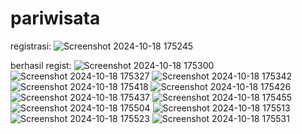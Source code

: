 # pariwisata
registrasi:
![Screenshot 2024-10-18 175245](https://github.com/user-attachments/assets/3e354635-7131-46d4-9c3f-82fc5b1aca8f)

berhasil regist:
![Screenshot 2024-10-18 175300](https://github.com/user-attachments/assets/89edfeb9-1bad-436c-8324-360f147faeb7)
![Screenshot 2024-10-18 175327](https://github.com/user-attachments/assets/b9773100-8efc-4db6-a2d7-0e5814c136cf)
![Screenshot 2024-10-18 175342](https://github.com/user-attachments/assets/a43a1053-7146-471a-a103-c88c1c5ece64)
![Screenshot 2024-10-18 175418](https://github.com/user-attachments/assets/c82b81b7-f45c-4427-91b4-3ddf7e1456f9)
![Screenshot 2024-10-18 175426](https://github.com/user-attachments/assets/58ebbff5-41de-4a17-9e1f-e5513251aa15)
![Screenshot 2024-10-18 175437](https://github.com/user-attachments/assets/3c2c2730-7c78-419c-a95a-2847d0d95e37)
![Screenshot 2024-10-18 175455](https://github.com/user-attachments/assets/9ff14ef4-6220-4fc9-b23a-82ec28d5cc50)
![Screenshot 2024-10-18 175504](https://github.com/user-attachments/assets/b3f544fb-8683-4bf1-9b71-73c946505a06)
![Screenshot 2024-10-18 175513](https://github.com/user-attachments/assets/36dea552-ed94-485d-8b4e-1e4fe607ee4c)
![Screenshot 2024-10-18 175523](https://github.com/user-attachments/assets/def06043-5736-44b3-ab4f-098e699e006c)
![Screenshot 2024-10-18 175531](https://github.com/user-attachments/assets/2bc4811c-7efb-4294-abd0-eb38b4923a13)
